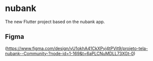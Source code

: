 # nubank

The new Flutter project based on the nubank app.

## Figma

(https://www.figma.com/design/yU1okhA41CkXPyj4tPVit9/projeto-tela-nubank--Community-?node-id=1-169&t=6aPLCNuMDLL73XGt-0)
